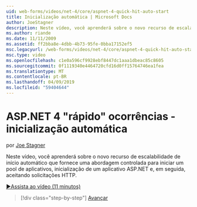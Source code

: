 ```yaml
---
uid: web-forms/videos/net-4/core/aspnet-4-quick-hit-auto-start
title: Inicialização automática | Microsoft Docs
author: JoeStagner
description: Neste vídeo, você aprenderá sobre o novo recurso de escalabilidade de início automático que fornece uma abordagem controlada para iniciar um pool de aplicativos, initializ...
ms.author: riande
ms.date: 11/11/2009
ms.assetid: ff2bba8e-4dbb-4b73-95fe-0bba17152ef5
msc.legacyurl: /web-forms/videos/net-4/core/aspnet-4-quick-hit-auto-start
msc.type: video
ms.openlocfilehash: c1e0a596cf9928ebf8447dc1aaa1dbeac85c8605
ms.sourcegitcommit: 0f1119340e4464720cfd16d0ff15764746ea1fea
ms.translationtype: MT
ms.contentlocale: pt-BR
ms.lasthandoff: 04/09/2019
ms.locfileid: "59404644"
---
```

# <a name="aspnet-4-quick-hit---auto-start"></a>ASP.NET 4 "rápido" ocorrências - inicialização automática

por [Joe Stagner](https://github.com/JoeStagner)

Neste vídeo, você aprenderá sobre o novo recurso de escalabilidade de início automático que fornece uma abordagem controlada para iniciar um pool de aplicativos, inicialização de um aplicativo ASP.NET e, em seguida, aceitando solicitações HTTP. 

[&#9654;Assista ao vídeo (11 minutos)](https://channel9.msdn.com/Blogs/ASP-NET-Site-Videos/aspnet-4-quick-hit-auto-start)

> [!div class="step-by-step"]
> [Avançar](aspnet-4-quick-hit-clean-webconfig-files.md)
